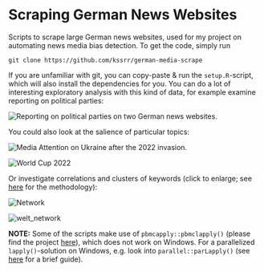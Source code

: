 # Scraping German News Websites

Scripts to scrape large German news websites, used for my project on automating news media bias detection. To get the code, simply run 

```
git clone https://github.com/kssrr/german-media-scrape
```

If you are unfamiliar with git, you can copy-paste & run the `setup.R`-script, which will also install the dependencies for you. You can do a lot of interesting exploratory analysis with this kind of data, for example examine reporting on political parties:

![Reporting on political parties on two German news websites.](https://user-images.githubusercontent.com/121236725/210736182-01f7a3f2-3f72-420c-b03e-8cc252426dba.png)

You could also look at the salience of particular topics:

![Media Attention on Ukraine after the 2022 invasion.](https://user-images.githubusercontent.com/121236725/210806381-59ed1d41-fac2-4b1f-a99d-748e30a428ef.png)

![World Cup 2022](https://user-images.githubusercontent.com/121236725/210814418-e05d6aaf-5976-454f-89af-d5e9998476df.png)

Or investigate correlations and clusters of keywords (click to enlarge; see [here](https://www.tidytextmining.com/ngrams.html#counting-and-correlating-pairs-of-words-with-the-widyr-package) for the methodology):

![Network](https://user-images.githubusercontent.com/121236725/212491454-24f43fbc-788f-4496-878f-c5068d68f89a.png)

![welt_network](https://user-images.githubusercontent.com/121236725/212496053-41494d26-1043-477c-b23a-3d29fe73613a.png)

**NOTE:** Some of the scripts make use of `pbmcapply::pbmclapply()` (please find the project [here](https://github.com/kvnkuang/pbmcapply)), which does not work on Windows. For a parallelized `lapply()`-solution on Windows, e.g. look into `parallel::parLapply()` (see [here](https://gradientdescending.com/simple-parallel-processing-in-r/) for a brief guide).
